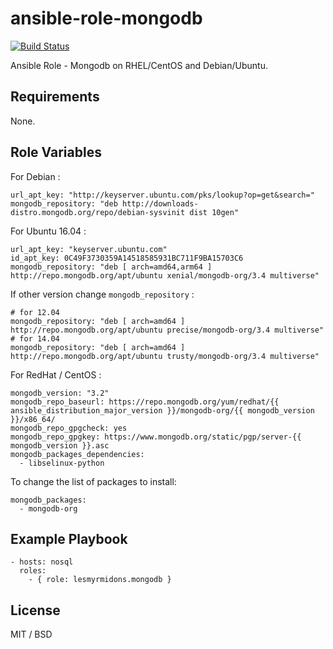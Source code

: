 ansible-role-mongodb
====================

[![Build Status](https://travis-ci.org/lesmyrmidons/ansible-role-mongodb.svg?branch=master)](https://travis-ci.org/lesmyrmidons/ansible-role-mongodb)

Ansible Role - Mongodb on RHEL/CentOS and Debian/Ubuntu.

## Requirements

None.

## Role Variables

For Debian :

	url_apt_key: "http://keyserver.ubuntu.com/pks/lookup?op=get&search="
	mongodb_repository: "deb http://downloads-distro.mongodb.org/repo/debian-sysvinit dist 10gen"

For Ubuntu 16.04 :

    url_apt_key: "keyserver.ubuntu.com"
    id_apt_key: 0C49F3730359A14518585931BC711F9BA15703C6
    mongodb_repository: "deb [ arch=amd64,arm64 ] http://repo.mongodb.org/apt/ubuntu xenial/mongodb-org/3.4 multiverse"

If other version change `mongodb_repository` :

    # for 12.04
    mongodb_repository: "deb [ arch=amd64 ] http://repo.mongodb.org/apt/ubuntu precise/mongodb-org/3.4 multiverse"
    # for 14.04
    mongodb_repository: "deb [ arch=amd64 ] http://repo.mongodb.org/apt/ubuntu trusty/mongodb-org/3.4 multiverse"

For RedHat / CentOS :

    mongodb_version: "3.2"
    mongodb_repo_baseurl: https://repo.mongodb.org/yum/redhat/{{ ansible_distribution_major_version }}/mongodb-org/{{ mongodb_version }}/x86_64/
    mongodb_repo_gpgcheck: yes
    mongodb_repo_gpgkey: https://www.mongodb.org/static/pgp/server-{{ mongodb_version }}.asc
    mongodb_packages_dependencies:
      - libselinux-python


To change the list of packages to install:

	mongodb_packages:
	  - mongodb-org

## Example Playbook

    - hosts: nosql
      roles:
        - { role: lesmyrmidons.mongodb }

## License

MIT / BSD